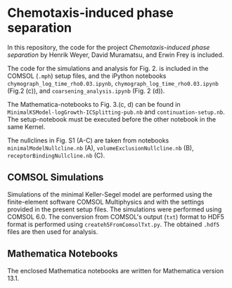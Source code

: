# Chemotaxis-induced phase separation

In this repository, the code for the project *Chemotaxis-induced phase separation* 
by Henrik Weyer, David Muramatsu, and Erwin Frey is included. 

The code for the simulations and analysis for Fig. 2. is included in the COMSOL (`.mph`) setup files, 
and the iPython notebooks `chymograph_log_time_rho0.03.ipynb`, `chymograph_log_time_rho0.03.ipynb` (Fig.2 (c)),
and `coarsening_analysis.ipynb` (Fig. 2 (d)).

The Mathematica-notebooks to Fig. 3.(c, d) can be found in `MinimalKSModel-logGrowth-ICSplitting-pub.nb` and `continuation-setup.nb`. 
The setup-notebook must be executed before the other notebook in the same Kernel.

The nullclines in Fig. S1 (A-C) are taken from notebooks `minimalModelNullcline.nb` (A), `volumeExclusionNullcline.nb` (B), `receptorBindingNullcline.nb` (C).

## COMSOL Simulations
Simulations of the minimal Keller-Segel model are performed using the finite-element software COMSOL Multiphysics 
and with the settings provided in the present setup files. The simulations were performed using COMSOL 6.0.
The conversion from COMSOL's output (`txt`) format to HDF5 format is performed using `createh5FromComsolTxt.py`.
The obtained `.hdf5` files are then used for analysis.

## Mathematica Notebooks
The enclosed Mathematica notebooks are written for Mathematica version 13.1. 
